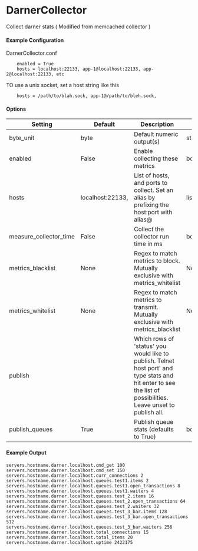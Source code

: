 <!--This file was generated from the python source
Please edit the source to make changes
-->
DarnerCollector
=====

Collect darner stats ( Modified from memcached collector )



#### Example Configuration

DarnerCollector.conf

```
    enabled = True
    hosts = localhost:22133, app-1@localhost:22133, app-2@localhost:22133, etc
```

TO use a unix socket, set a host string like this

```
    hosts = /path/to/blah.sock, app-1@/path/to/bleh.sock,
```

#### Options

Setting | Default | Description | Type
--------|---------|-------------|-----
byte_unit | byte | Default numeric output(s) | str
enabled | False | Enable collecting these metrics | bool
hosts | localhost:22133, | List of hosts, and ports to collect. Set an alias by  prefixing the host:port with alias@ | list
measure_collector_time | False | Collect the collector run time in ms | bool
metrics_blacklist | None | Regex to match metrics to block. Mutually exclusive with metrics_whitelist | NoneType
metrics_whitelist | None | Regex to match metrics to transmit. Mutually exclusive with metrics_blacklist | NoneType
publish |  | Which rows of 'status' you would like to publish. Telnet host port' and type stats and hit enter to see  the list of possibilities. Leave unset to publish all. | 
publish_queues | True | Publish queue stats (defaults to True) | bool

#### Example Output

```
servers.hostname.darner.localhost.cmd_get 100
servers.hostname.darner.localhost.cmd_set 150
servers.hostname.darner.localhost.curr_connections 2
servers.hostname.darner.localhost.queues.test1.items 2
servers.hostname.darner.localhost.queues.test1.open_transactions 8
servers.hostname.darner.localhost.queues.test1.waiters 4
servers.hostname.darner.localhost.queues.test_2.items 16
servers.hostname.darner.localhost.queues.test_2.open_transactions 64
servers.hostname.darner.localhost.queues.test_2.waiters 32
servers.hostname.darner.localhost.queues.test_3_bar.items 128
servers.hostname.darner.localhost.queues.test_3_bar.open_transactions 512
servers.hostname.darner.localhost.queues.test_3_bar.waiters 256
servers.hostname.darner.localhost.total_connections 15
servers.hostname.darner.localhost.total_items 20
servers.hostname.darner.localhost.uptime 2422175
```

